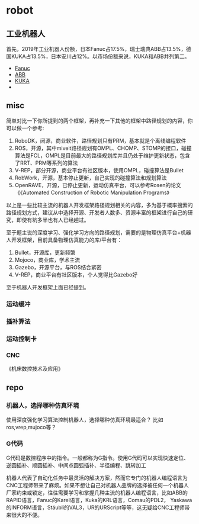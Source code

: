 # robot

## 工业机器人
首先，2019年工业机器人份额，日本Fanuc占17.5%，瑞士瑞典ABB占13.5%，德国KUKA占13.5%，日本安川占12%。以市场份额来说，KUKA和ABB并列第二。

- [Fanuc](Fanuc/Fanuc.md)
- [ABB](ABB/RobotStudio.md)
- [KUKA](KUKA/KUKA.md)
- 

## misc

简单对比一下你所提到的两个框架，再补充一下其他的框架中路径规划的内容，你可以做一个参考:

1. RoboDK，闭源，商业软件，路径规划只有PRM，基本就是个离线编程软件
2. ROS，开源，其中miveit路径规划有OMPL、CHOMP、STOMP的接口，碰撞算法是FCL，OMPL是目前最大的路径规划库并且仍处于维护更新状态，包含了RRT、PRM等系列的算法
3. V-REP，部分开源，商业平台有社区版本，使用OMPL，碰撞算法是Bullet
4. RobWork，开源，基本停止更新，自己实现的碰撞算法和规划算法
5. OpenRAVE，开源，已停止更新，运动仿真平台，可以参考Rosen的论文《《Automated Construction of Robotic Manipulation Programs》

以上是一些比较主流的机器人开发框架路径规划相关的内容，多为基于概率搜索的路径规划方式，建议从中选择开源、开发者人数多、资源丰富的框架进行自己的研究，即使有坑多半也有人已经趟过。

至于题主说的深度学习、强化学习方向的路径规划，需要的是物理仿真平台+机器人开发框架，目前具备物理仿真能力的库/平台有：

1. Bullet，开源库，更新频繁
2. Mojoco，商业库，学术主流
3. Gazebo，开源平台，与ROS结合紧密
4. V-REP，商业平台有社区版本，个人觉得比Gazebo好

至于机器人开发框架上面已经提到。

### 运动缓冲
### 插补算法

### 运动控制卡

### CNC
《机床数控技术及应用》

## repo



### 机器人，选择哪种仿真环境

使用深度强化学习算法控制机器人，选择哪种仿真环境最适合？
比如ros,vrep,mujoco等？

### G代码
G代码是数控程序中的指令。一般都称为G指令。使用G代码可以实现快速定位、逆圆插补、顺圆插补、中间点圆弧插补、半径编程、跳转加工

机器人代表了自动化任务中最灵活的解决方案，然而它专门的机器人编程语言为CNC工程师带来了麻烦。如果不想让自己对机器人品牌的选择被任何一个机器人厂家约束或锁定，往往需要学习和掌握几种主流的机器人编程语言，比如ABB的RAPID语言，Fanuc的Karel语言，Kuka的KRL语言，Comau的PDL2， Yaskawa的INFORM语言，Stäubli的VAL3，UR的URScript等等，这无疑给CNC工程师带来很大的不便。